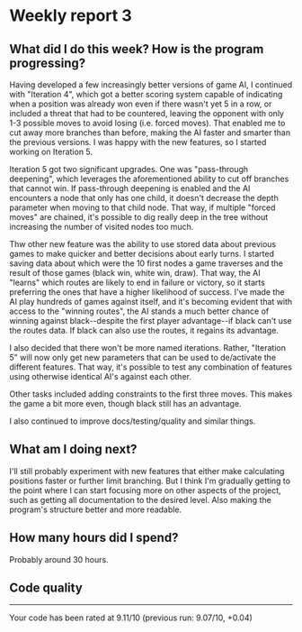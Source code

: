 # Weekly report 3

## What did I do this week? How is the program progressing?

Having developed a few increasingly better versions of game AI, I continued with "Iteration 4", which got a better scoring system capable of indicating when a position was already won even if there wasn't yet 5 in a row, or included a threat that had to be countered, leaving the opponent with only 1-3 possible moves to avoid losing (i.e. forced moves). That enabled me to cut away more branches than before, making the AI faster and smarter than the previous versions. I was happy with the new features, so I started working on Iteration 5.

Iteration 5 got two significant upgrades. One was "pass-through deepening", which leverages the aforementioned ability to cut off branches that cannot win. If pass-through deepening is enabled and the AI encounters a node that only has one child, it doesn't decrease the depth parameter when moving to that child node. That way, if multiple "forced moves" are chained, it's possible to dig really deep in the tree without increasing the number of visited nodes too much.

Thw other new feature was the ability to use stored data about previous games to make quicker and better decisions about early turns. I started saving data about which were the 10 first nodes a game traverses and the result of those games (black win, white win, draw). That way, the AI "learns" which routes are likely to end in failure or victory, so it starts preferring the ones that have a higher likelihood of success. I've made the AI play hundreds of games against itself, and it's becoming evident that with access to the "winning routes", the AI stands a much better chance of winning against black--despite the first player advantage--if black can't use the routes data. If black can also use the routes, it regains its advantage.

I also decided that there won't be more named iterations. Rather, "Iteration 5" will now only get new parameters that can be used to de/activate the different features. That way, it's possible to test any combination of features using otherwise identical AI's against each other.

Other tasks included adding constraints to the first three moves. This makes the game a bit more even, though black still has an advantage.

I also continued to improve docs/testing/quality and similar things.

## What am I doing next?

I'll still probably experiment with new features that either make calculating positions faster or further limit branching. But I think I'm gradually getting to the point where I can start focusing more on other aspects of the project, such as getting all documentation to the desired level. Also making the program's structure better and more readable.

## How many hours did I spend?

Probably around 30 hours.

## Code quality

------------------------------------------------------------------
Your code has been rated at 9.11/10 (previous run: 9.07/10, +0.04)
